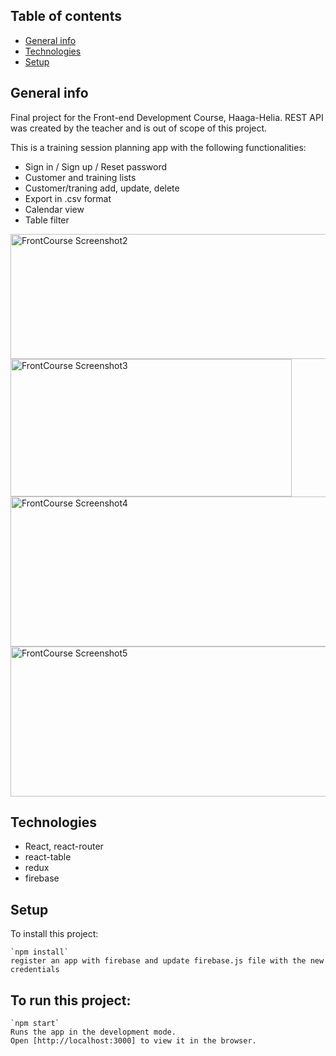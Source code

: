 ## Table of contents
* [General info](#general-info)
* [Technologies](#technologies)
* [Setup](#setup)

## General info
Final project for the Front-end Development Course, Haaga-Helia.
REST API was created by the teacher and is out of scope of this project.

This is a training session planning app with the following functionalities:

* Sign in / Sign up / Reset password 
* Customer and training lists
* Customer/traning add, update, delete
* Export in .csv format
* Calendar view
* Table filter

<img src="https://drive.google.com/uc?export=view&id=1zte-U1BjgpFCL_8pIY0MRBDTeoeP4lJF" alt="FrontCourse Screenshot2" width="550" height="200">

<img src="https://drive.google.com/uc?export=view&id=1qkU5_Fu4CnXo42ufd2oDfzJ_RFbgsgiL" alt="FrontCourse Screenshot3" width="450" height="220">

<img src="https://drive.google.com/uc?export=view&id=1q8shFeh93OGRgEhfPD7RE0zcUclo0T0z" alt="FrontCourse Screenshot4" width="550" height="240">

<img src="https://drive.google.com/uc?export=view&id=1emkOkxmMf93XrNmIpvy4ZBgJGOE0E8FF" alt="FrontCourse Screenshot5" width="550" height="240">

## Technologies
* React, react-router
* react-table
* redux
* firebase
	
## Setup
To install this project:
```
`npm install`
register an app with firebase and update firebase.js file with the new credentials

```

## To run this project:
```
`npm start`
Runs the app in the development mode.
Open [http://localhost:3000] to view it in the browser.

```
